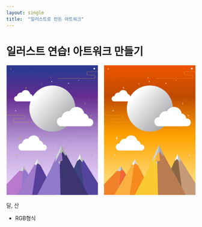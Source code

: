 ```yaml
---
layout: single
title:  "일러스트로 만든 아트워크"
---
```


# 일러스트 연습! 아트워크 만들기

![gradient](../images/2021-11-12-first/gradient.jpg)

달, 산

- RGB형식

